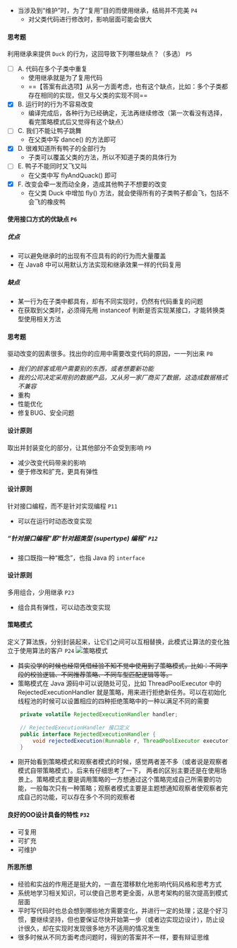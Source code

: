 - 当涉及到“维护”时，为了“复用”目的而使用继承，结局并不完美 `P4`
    - 对父类代码进行修改时，影响层面可能会很大

#### 思考题
利用继承来提供 `Duck` 的行为，这回导致下列哪些缺点？（多选） `P5`
- [ ] A. 代码在多个子类中重复
    - 使用继承就是为了复用代码
    - ==【答案有此选项】从另一方面考虑，也有这个缺点，比如：多个子类都存在相同的实现，但又与父类的实现不同==
- [x] B. 运行时的行为不容易改变
    - 编译完成后，各种行为已经确定，无法再继续修改（第一次看没有选择，看完策略模式后又觉得有这个缺点）
- [ ] C. 我们不能让鸭子跳舞
    - 在父类中写 dance() 的方法即可
- [x] D. 很难知道所有鸭子的全部行为
    - 子类可以覆盖父类的方法，所以不知道子类的具体行为
- [ ] E. 鸭子不能同时又飞又叫
    - 在父类中写 flyAndQuack() 即可
- [x] F. 改变会牵一发而动全身，造成其他鸭子不想要的改变
    - 在父类 Duck 中增加 fly() 方法，就会使得所有的子类鸭子都会飞，包括不会飞的橡皮鸭

#### 使用接口方式的优缺点 `P6`
##### 优点
- 可以避免继承时的出现有不应具有的的行为而大量覆盖
- 在 Java8 中可以用默认方法实现和继承效果一样的代码复用
##### 缺点
- 某一行为在子类中都具有，却有不同实现时，仍然有代码重复的问题
- 在获取到父类时，必须得先用 instanceof 判断是否实现某接口，才能转换类型使用相关方法

#### 思考题
驱动改变的因素很多。找出你的应用中需要改变代码的原因，一一列出来 `P8`
- *我们的顾客或用户需要别的东西，或者想要新功能*
- *我的公司决定采用别的数据产品，又从另一家厂商买了数据，这造成数据格式不兼容*
- 重构
- 性能优化
- 修复BUG、安全问题

#### 设计原则
取出并封装变化的部分，让其他部分不会受到影响 `P9`
- 减少改变代码带来的影响
- 便于修改和扩充，更具有弹性

#### 设计原则
针对接口编程，而不是针对实现编程 `P11`
- 可以在运行时动态改变实现

##### “针对接口编程”即“针对超类型 (supertype) 编程” `P12`
- 接口既指一种“概念”，也指 Java 的 `interface`

#### 设计原则
多用组合，少用继承 `P23`
- 组合具有弹性，可以动态改变实现

#### 策略模式
定义了算法族，分别封装起来，让它们之间可以互相替换，此模式让算法的变化独立于使用算法的客户 `P24`
![策略模式](http://note.youdao.com/yws/res/5077/WEByi3xdglggvfou2v3nbw8n5pk6bszhuqy)
- ~~其实没学的时候也经常凭借经验不知不觉中使用到了策略模式，比如：不同字段的校验逻辑、不同推荐策略、不同车型匹配逻辑等等。~~ 
- 策略模式在 Java 源码中可以说随处可见，比如 ThreadPoolExecutor 中的 RejectedExecutionHandler 就是策略，用来进行拒绝新任务。可以在初始化线程池的时候可以设置相应的四种拒绝策略中的一种以满足不同的需要
```java
    private volatile RejectedExecutionHandler handler;
    
    // RejectedExecutionHandler 接口定义
    public interface RejectedExecutionHandler {
        void rejectedExecution(Runnable r, ThreadPoolExecutor executor);
    }
```
- 刚开始看到策略模式和观察者模式的时候，感觉两者差不多（或者说是观察者模式自带策略模式）。后来有仔细思考了一下， 两者的区别主要还是在使用场景上。策略模式主要是调用策略的一方想通过这个策略完成自己所需要的功能，一般每次只有一种策略；观察者模式主要是主题想通知观察者使观察者完成自己的功能，可以存在多个不同的观察者

#### 良好的OO设计具备的特性 `P32`
- 可复用
- 可扩充
- 可维护

#### 所思所想
- 经验和实战的作用还是挺大的，一直在潜移默化地影响代码风格和思考方式
- 系统地学习相关知识，可以使自己思考更全面，从思考架构的层次提高到模式层面
- 平时写代码时也总会想到哪些地方需要变化，并进行一定的处理；这是个好习惯，要继续坚持，但也要保证尽快开始第一步（或者边实现边设计），防止设计很久，却在实现时发现很多地方不适用的情况发生
- 很多时候从不同方面考虑问题时，得到的答案并不一样，要有辩证思维